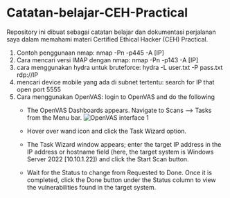 # Catatan-belajar-CEH-Practical
Repository ini dibuat sebagai catatan belajar dan dokumentasi perjalanan saya dalam memahami materi Certified Ethical Hacker (CEH) Practical.

1. Contoh penggunaan nmap: nmap -Pn -p445 -A [IP]
2. Cara mencari versi IMAP dengan nmap: nmap -Pn -p143 -A [IP]
3. cara menggunakan hydra untuk bruteforce: hydra -L user.txt -P pass.txt rdp://IP
4. mencari device mobile yang ada di subnet tertentu: search for IP that open port 5555
5. Cara menggunakan OpenVAS: login to OpenVAS and do the following
   -  The OpenVAS Dashboards appears. Navigate to Scans --> Tasks from the Menu bar.
      ![OpenVAS interface 1](https://github.com/user-attachments/assets/20a88f49-9d00-48e9-b0f1-0d7d6140bd19)

   -  Hover over wand icon and click the Task Wizard option.
   -  The Task Wizard window appears; enter the target IP address in the IP address or hostname field (here, the target system is Windows Server 2022 [10.10.1.22]) and click the Start Scan button.
   - Wait for the Status to change from Requested to Done. Once it is completed, click the Done button under the Status column to view the vulnerabilities found in the target system.
